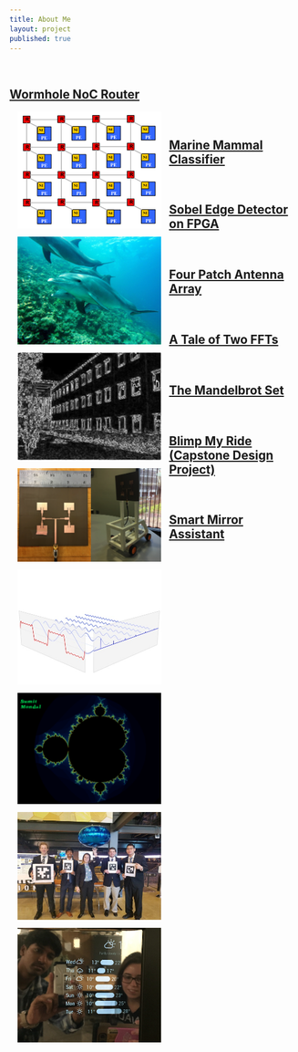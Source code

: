 ```yaml
---
title: About Me
layout: project
published: true
---
```







 <section class="container">
 	  <div class="row">
    <div class="col">
      <br>
      <a href="/posts/wormhole"><h2 class="text-secondary">Wormhole NoC Router </h2></a>       
            <a href="/posts/wormhole"><img src="/images/wormhole1.jpg" style="width: 50%;display: block; float:left;margin:0 1em 1em 1em;"></a>
        </div>
    </div>
  </section>

   <section class="container">
 	  <div class="row">
    <div class="col">
      <br>
      <a href="/posts/marinemammal"><h2 class="text-secondary" >Marine Mammal Classifier </h2></a>       
            <a href="/posts/marinemammal"><img src="/images/dolphin_v4.jpg" style="width: 50%;display: block; float:left;margin:0 1em 1em 1em;"></a>
        </div>
    </div>
  </section>

   <section class="container">
 	  <div class="row">
    <div class="col">
      <br>
      <a href="/posts/sobel"><h2 class="text-secondary" >Sobel Edge Detector on FPGA </h2></a>       
            <a href="/posts/sobel"><img src="/images/sobel.png" style="width: 50%;display: block; float:left;margin:0 1em 1em 1em;"></a>
        </div>
    </div>
  </section>

   <section class="container">
 	  <div class="row">
    <div class="col">
      <br>
      <a href="/posts/antenna"><h2 class="text-secondary" >Four Patch Antenna Array </h2></a>       
            <a href="/posts/antenna"><img src="/images/antenna_v4.png" style="width: 50%;display: block; float:left;margin:0 1em 1em 1em;"></a>
        </div>
    </div>
  </section>

   <section class="container">
 	  <div class="row">
    <div class="col">
      <br>
      <a href="/posts/FFTs"><h2 class="text-secondary" >A Tale of Two FFTs</h2></a>       
            <a href="/posts/FFTs"><img src="/images/FFT2_even.jpg" style="width: 50%;display: block; float:left;margin:0 1em 1em 1em;"></a>
        </div>
    </div>
  </section>

   <section class="container">
 	  <div class="row">
    <div class="col">
      <br>
      <a href="/posts/mandelbrot"><h2 class="text-secondary" >The Mandelbrot Set</h2></a>       
            <a href="/posts/mandelbrot"><img src="/images/mandelbrot.png" style="width: 50%;display: block; float:left;margin:0 1em 1em 1em;"></a>
        </div>
    </div>
  </section>


   <section class="container">
 	  <div class="row">
    <div class="col">
      <br>
      <a href="/posts/blimp"><h2 class="text-secondary" >Blimp My Ride (Capstone Design Project)</h2></a>       
            <a href="/posts/blimp"><img src="/images/blimp.JPG" style="width: 50%;display: block; float:left;margin:0 1em 1em 1em;"></a>
        </div>
    </div>
  </section>

  <section class="container">
 	  <div class="row">
    <div class="col">
      <br>
      <a href="/posts/mirror"><h2 class="text-secondary" >Smart Mirror Assistant</h2></a>       
            <a href="/posts/mirror"><img src="/images/mirror_even.png" style="width: 50%;display: block; float:left;margin:0 1em 1em 1em;"></a>
        </div>
    </div>
    <br>
    <br>
  </section>



